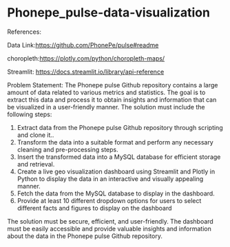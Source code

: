 # Phonepe_pulse-data-visualization

References:

Data Link:https://github.com/PhonePe/pulse#readme

choropleth:https://plotly.com/python/choropleth-maps/

Streamlit: https://docs.streamlit.io/library/api-reference
      
Problem Statement:
The Phonepe pulse Github repository contains a large amount of data related to
various metrics and statistics. The goal is to extract this data and process it to obtain
insights and information that can be visualized in a user-friendly manner.
The solution must include the following steps:
1. Extract data from the Phonepe pulse Github repository through scripting and
clone it..
2. Transform the data into a suitable format and perform any necessary cleaning
and pre-processing steps.
3. Insert the transformed data into a MySQL database for efficient storage and
retrieval.
4. Create a live geo visualization dashboard using Streamlit and Plotly in Python
to display the data in an interactive and visually appealing manner.
5. Fetch the data from the MySQL database to display in the dashboard.
6. Provide at least 10 different dropdown options for users to select different
facts and figures to display on the dashboard

The solution must be secure, efficient, and user-friendly. The dashboard must be
easily accessible and provide valuable insights and information about the data in the
Phonepe pulse Github repository.
